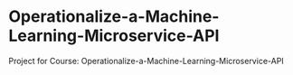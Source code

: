 # Operationalize-a-Machine-Learning-Microservice-API
Project for Course: Operationalize-a-Machine-Learning-Microservice-API
